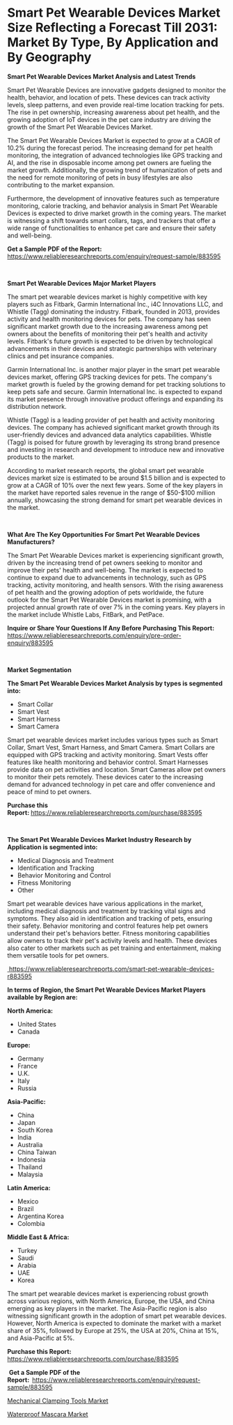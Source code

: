 <p><h1>Smart Pet Wearable Devices Market Size Reflecting a Forecast Till 2031: Market By Type, By Application and By Geography</h1></p><p><strong>Smart Pet Wearable Devices Market Analysis and Latest Trends</strong></p>
<p><p>Smart Pet Wearable Devices are innovative gadgets designed to monitor the health, behavior, and location of pets. These devices can track activity levels, sleep patterns, and even provide real-time location tracking for pets. The rise in pet ownership, increasing awareness about pet health, and the growing adoption of IoT devices in the pet care industry are driving the growth of the Smart Pet Wearable Devices Market.</p><p>The Smart Pet Wearable Devices Market is expected to grow at a CAGR of 10.2% during the forecast period. The increasing demand for pet health monitoring, the integration of advanced technologies like GPS tracking and AI, and the rise in disposable income among pet owners are fueling the market growth. Additionally, the growing trend of humanization of pets and the need for remote monitoring of pets in busy lifestyles are also contributing to the market expansion.</p><p>Furthermore, the development of innovative features such as temperature monitoring, calorie tracking, and behavior analysis in Smart Pet Wearable Devices is expected to drive market growth in the coming years. The market is witnessing a shift towards smart collars, tags, and trackers that offer a wide range of functionalities to enhance pet care and ensure their safety and well-being.</p></p>
<p><strong>Get a Sample PDF of the Report:&nbsp;</strong> <a href="https://www.reliableresearchreports.com/enquiry/request-sample/883595">https://www.reliableresearchreports.com/enquiry/request-sample/883595</a></p>
<p>&nbsp;</p>
<p><strong>Smart Pet Wearable Devices Major Market Players</strong></p>
<p><p>The smart pet wearable devices market is highly competitive with key players such as Fitbark, Garmin International Inc., i4C Innovations LLC, and Whistle (Tagg) dominating the industry. Fitbark, founded in 2013, provides activity and health monitoring devices for pets. The company has seen significant market growth due to the increasing awareness among pet owners about the benefits of monitoring their pet's health and activity levels. Fitbark's future growth is expected to be driven by technological advancements in their devices and strategic partnerships with veterinary clinics and pet insurance companies.</p><p>Garmin International Inc. is another major player in the smart pet wearable devices market, offering GPS tracking devices for pets. The company's market growth is fueled by the growing demand for pet tracking solutions to keep pets safe and secure. Garmin International Inc. is expected to expand its market presence through innovative product offerings and expanding its distribution network.</p><p>Whistle (Tagg) is a leading provider of pet health and activity monitoring devices. The company has achieved significant market growth through its user-friendly devices and advanced data analytics capabilities. Whistle (Tagg) is poised for future growth by leveraging its strong brand presence and investing in research and development to introduce new and innovative products to the market.</p><p>According to market research reports, the global smart pet wearable devices market size is estimated to be around $1.5 billion and is expected to grow at a CAGR of 10% over the next few years. Some of the key players in the market have reported sales revenue in the range of $50-$100 million annually, showcasing the strong demand for smart pet wearable devices in the market.</p></p>
<p>&nbsp;</p>
<p><strong>What Are The Key Opportunities For Smart Pet Wearable Devices Manufacturers?</strong></p>
<p><p>The Smart Pet Wearable Devices market is experiencing significant growth, driven by the increasing trend of pet owners seeking to monitor and improve their pets' health and well-being. The market is expected to continue to expand due to advancements in technology, such as GPS tracking, activity monitoring, and health sensors. With the rising awareness of pet health and the growing adoption of pets worldwide, the future outlook for the Smart Pet Wearable Devices market is promising, with a projected annual growth rate of over 7% in the coming years. Key players in the market include Whistle Labs, FitBark, and PetPace.</p></p>
<p><strong>Inquire or Share Your Questions If Any Before Purchasing This Report:</strong> <a href="https://www.reliableresearchreports.com/enquiry/pre-order-enquiry/883595">https://www.reliableresearchreports.com/enquiry/pre-order-enquiry/883595</a></p>
<p>&nbsp;</p>
<p><strong>Market Segmentation</strong></p>
<p><strong>The Smart Pet Wearable Devices Market Analysis by types is segmented into:</strong></p>
<p><ul><li>Smart Collar</li><li>Smart Vest</li><li>Smart Harness</li><li>Smart Camera</li></ul></p>
<p><p>Smart pet wearable devices market includes various types such as Smart Collar, Smart Vest, Smart Harness, and Smart Camera. Smart Collars are equipped with GPS tracking and activity monitoring. Smart Vests offer features like health monitoring and behavior control. Smart Harnesses provide data on pet activities and location. Smart Cameras allow pet owners to monitor their pets remotely. These devices cater to the increasing demand for advanced technology in pet care and offer convenience and peace of mind to pet owners.</p></p>
<p><strong>Purchase this Report:&nbsp;</strong><a href="https://www.reliableresearchreports.com/purchase/883595">https://www.reliableresearchreports.com/purchase/883595</a></p>
<p>&nbsp;</p>
<p><strong>The Smart Pet Wearable Devices Market Industry Research by Application is segmented into:</strong></p>
<p><ul><li>Medical Diagnosis and Treatment</li><li>Identification and Tracking</li><li>Behavior Monitoring and Control</li><li>Fitness Monitoring</li><li>Other</li></ul></p>
<p><p>Smart pet wearable devices have various applications in the market, including medical diagnosis and treatment by tracking vital signs and symptoms. They also aid in identification and tracking of pets, ensuring their safety. Behavior monitoring and control features help pet owners understand their pet's behaviors better. Fitness monitoring capabilities allow owners to track their pet's activity levels and health. These devices also cater to other markets such as pet training and entertainment, making them versatile tools for pet owners.</p></p>
<p><a href="https://www.reliableresearchreports.com/smart-pet-wearable-devices-r883595">&nbsp;https://www.reliableresearchreports.com/smart-pet-wearable-devices-r883595</a></p>
<p><strong>In terms of Region, the Smart Pet Wearable Devices Market Players available by Region are:</strong></p>
<p>
    <p> <strong> North America: </strong>
        <ul>
            <li>United States</li>
            <li>Canada</li>
        </ul>
        </p> 
    <p> <strong> Europe: </strong>
        <ul>
            <li>Germany</li>
            <li>France</li>
            <li>U.K.</li>
            <li>Italy</li>
            <li>Russia</li>
        </ul>
        </p> 
    <p> <strong> Asia-Pacific: </strong>
        <ul>
            <li>China</li>
            <li>Japan</li>
            <li>South Korea</li>
            <li>India</li>
            <li>Australia</li>
            <li>China Taiwan</li>
            <li>Indonesia</li>
            <li>Thailand</li>
            <li>Malaysia</li>
        </ul>
        </p> 
    <p> <strong> Latin America: </strong>
        <ul>
            <li>Mexico</li>
            <li>Brazil</li>
            <li>Argentina Korea</li>
            <li>Colombia</li>
        </ul>
        </p> 
    <p> <strong> Middle East & Africa: </strong>
        <ul>
            <li>Turkey</li>
            <li>Saudi</li>
            <li>Arabia</li>
            <li>UAE</li>
            <li>Korea</li>
        </ul>
    </p>
    </p>
<p><p>The smart pet wearable devices market is experiencing robust growth across various regions, with North America, Europe, the USA, and China emerging as key players in the market. The Asia-Pacific region is also witnessing significant growth in the adoption of smart pet wearable devices. However, North America is expected to dominate the market with a market share of 35%, followed by Europe at 25%, the USA at 20%, China at 15%, and Asia-Pacific at 5%.</p></p>
<p><strong>Purchase this Report: </strong><a href="https://www.reliableresearchreports.com/purchase/883595">https://www.reliableresearchreports.com/purchase/883595</a></p>
<p>&nbsp;<strong>Get a Sample PDF of the Report:&nbsp;&nbsp;</strong><a href="https://www.reliableresearchreports.com/enquiry/request-sample/883595">https://www.reliableresearchreports.com/enquiry/request-sample/883595</a></p>
<p><strong></strong></p>
<p><p><a href="https://view.publitas.com/reportprime-1/mechanical-clamping-tools-market-overview-global-market-trends-and-future-prospects-from-2024-to-2031/">Mechanical Clamping Tools Market</a></p><p><a href="https://github.com/zkngisync/Market-Research-Report-List-1/blob/main/waterproof-mascara-market.md">Waterproof Mascara Market</a></p></p>